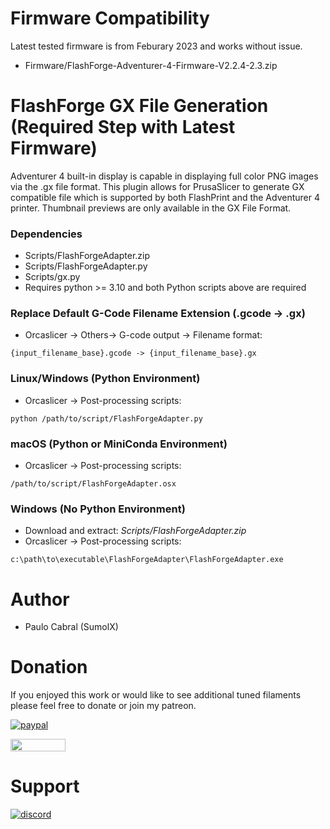 # Firmware Compatibility
Latest tested firmware is from Feburary 2023 and works without issue.
* Firmware/FlashForge-Adventurer-4-Firmware-V2.2.4-2.3.zip

# FlashForge GX File Generation (Required Step with Latest Firmware)
Adventurer 4 built-in display is capable in displaying full color PNG images via the .gx file format.  This plugin allows for PrusaSlicer to generate GX compatible file which is supported by both FlashPrint and the Adventurer 4 printer.  Thumbnail previews are only available in the GX File Format.
### Dependencies
* Scripts/FlashForgeAdapter.zip
* Scripts/FlashForgeAdapter.py
* Scripts/gx.py
* Requires python >= 3.10 and both Python scripts above are required

### Replace Default G-Code Filename Extension (.gcode -> .gx)
* Orcaslicer -> Others-> G-code output -> Filename format:
```
{input_filename_base}.gcode -> {input_filename_base}.gx
```

### Linux/Windows (Python Environment)
* Orcaslicer -> Post-processing scripts:
```
python /path/to/script/FlashForgeAdapter.py
```

### macOS (Python or MiniConda Environment)
* Orcaslicer -> Post-processing scripts:
```
/path/to/script/FlashForgeAdapter.osx
```

### Windows (No Python Environment)
* Download and extract: *Scripts/FlashForgeAdapter.zip*
* Orcaslicer -> Post-processing scripts:
```
c:\path\to\executable\FlashForgeAdapter\FlashForgeAdapter.exe
```

# Author
* Paulo Cabral (SumolX)

# Donation
If you enjoyed this work or would like to see additional tuned filaments please feel free to donate or join my patreon.

[![paypal](https://www.paypalobjects.com/en_US/i/btn/btn_donate_LG.gif)](https://www.paypal.com/donate/?hosted_button_id=E4DSQMLR5JUXS)

[<img src="https://brandlogos.net/wp-content/uploads/2021/12/Patreon_logo_old-1536x352.png" width="88" height="20"/>](https://patreon.com/sumolx?utm_medium=unknown&utm_source=join_link&utm_campaign=creatorshare_creator&utm_content=copyLink)

# Support
[![discord](https://theme.zdassets.com/theme_assets/678183/cc59daa07820943e943c2fc283b9079d7003ff76.svg)](https://discord.gg/rRzp63MJtu)
